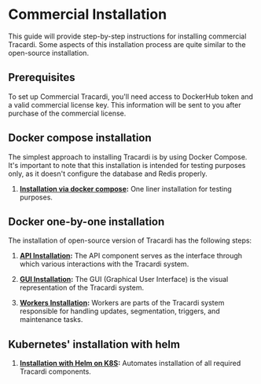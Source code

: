 # Commercial Installation

This guide will provide step-by-step instructions for installing commercial Tracardi. Some aspects of this installation
process are quite similar to the open-source installation.

## Prerequisites

To set up Commercial Tracardi, you'll need access to DockerHub token and a valid commercial license key. This information will
be sent to you after purchase of the commercial license.

## Docker compose installation

The simplest approach to installing Tracardi is by using Docker Compose. It's important to note that this installation
is intended for testing purposes only, as it doesn't configure the database and Redis properly.

1. **[Installation via docker compose](../docker-compose/commercial.md):** One liner installation for testing purposes.

## Docker one-by-one installation

The installation of open-source version of Tracardi has the following steps:

1. **[API Installation](../docker/tracardi_com_with_docker.md#start-tracardi-api):** The API component serves as the
   interface through which various interactions with the Tracardi system.

2. **[GUI Installation](../docker/tracardi_com_with_docker.md#start-tracardi-gui):** The GUI (Graphical User Interface) is
   the visual representation of the Tracardi system.

3. **[Workers Installation](../workers/installation.md):** Workers are parts of the Tracardi
   system responsible for handling updates, segmentation, triggers, and maintenance tasks.

## Kubernetes' installation with helm


1. **[Installation with Helm on K8S](../production/k8s/helm_082):** Automates installation of all required Tracardi components.
